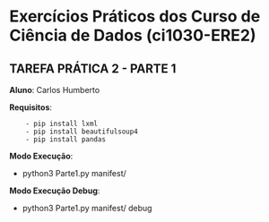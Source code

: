 # Exercícios Práticos dos Curso de Ciência de Dados (ci1030-ERE2)

## TAREFA PRÁTICA 2 - PARTE 1
**Aluno**: Carlos Humberto

**Requisitos**: 

```
    - pip install lxml
    - pip install beautifulsoup4
    - pip install pandas
```

**Modo Execução**:

   - python3 Parte1.py manifest/    

**Modo Execução Debug**:

   - python3 Parte1.py manifest/ debug